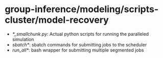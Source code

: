 # group-inference/modeling/scripts-cluster/model-recovery

* *\*_smallchunk.py*: Actual python scripts for running the paralleled simulation
* *sbatch\**: sbatch commands for submitting jobs to the scheduler
* *run_all\**: bash wrapper for submitting multiple segmented jobs


